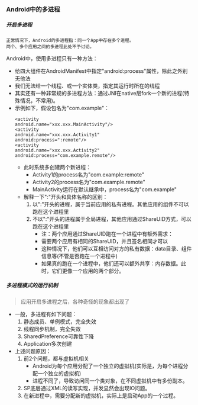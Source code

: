 ### Android中的多进程

##### 开启多进程

```
正常情况下，Android的多进程指：同一个App中存在多个进程。
两个、多个应用之间的多进程此处不予讨论。
```

Android中，使用多进程只有一种方法：
* 给四大组件在AndroidManifest中指定"android:process"属性，除此之外别无他法
* 我们无法给一个线程、或一个实体类，指定其运行时所在的线程
* 其实还有一种非常规的多进程方法：通过JNI在native层fork一个新的进程(特殊情况，不常用)。
* 示例如下，假设包名为"com.example"：
    ```
    <activity
    android.name="xxx.xxx.MainActivity"/>
    <activity
    android.name="xxx.xxx.Activity1"
    android:process=":remote"/>
    <activity
    android.name="xxx.xxx.Activity2"
    android:process="com.example.remote"/>
    ```
    * 此时系统多创建两个新进程：
        * Activity1的process名为"com.example:remote"
        * Activity2的process名为"com.example.remote"
        * MainActivity运行在默认继承中，process名为"com.example"
    * 解释一下":"开头和具体名称的区别：
        1. 以":"开头的进程，属于当前应用的私有进程。其他应用的组件不可以跑在这个进程里
        2. 不以":"开头的进程属于全局进程，其他应用通过ShareUID方式，可以跑在这个进程里
            * 注：两个应用通过ShareUID跑在一个进程中有额外需求：
            * 需要两个应用有相同的ShareUID，并且签名相同才可以
            * 这种情况下，他们可以互相访问对方的私有数据：data目录、组件信息等(不管是否跑在一个进程中)
            * 如果真的跑在一个进程中，他们还可以额外共享：内存数据。此时，它们更像一个应用的两个部分。

##### 多进程模式的运行机制

> 应用开启多进程之后，各种奇怪的现象都出现了

* 一般，多进程有如下问题：
    1. 静态成员、单例模式，完全失效
    2. 线程同步机制，完全失效
    3. SharedPreference可靠性下降
    4. Application多次创建
* 上述问题原因：
    1. 前2个问题，都与虚拟机相关
        * Android为每个应用分配了一个独立的虚拟机(实际是，为每个进程分配一个独立的虚拟机)
        * 进程不同了，导致访问同一个类对象，在不同虚拟机中有多份副本。
    2. SP底层通过XML的读写实现，并发显然会出现IO问题。
    3. 在新进程中，需要分配新的虚拟机，实际上是启动App的一个过程。
